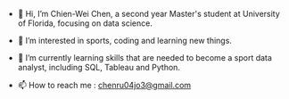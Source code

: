 - 👋 Hi, I’m Chien-Wei Chen, a second year Master's student at University of Florida, focusing on data science.
- 👀 I’m interested in sports, coding and learning new things. 
- 🌱 I’m currently learning skills that are needed to become a sport data analyst, including SQL, Tableau and Python.

- 📫 How to reach me : chenru04jo3@gmail.com

<!---
wei5495/wei5495 is a ✨ special ✨ repository because its `README.md` (this file) appears on your GitHub profile.
You can click the Preview link to take a look at your changes.
--->
